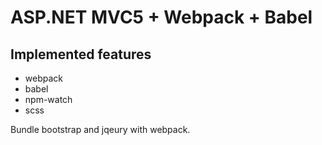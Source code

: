 # ASP.NET MVC5 + Webpack + Babel

## Implemented features
- webpack
- babel
- npm-watch
- scss

Bundle bootstrap and jqeury with webpack.
